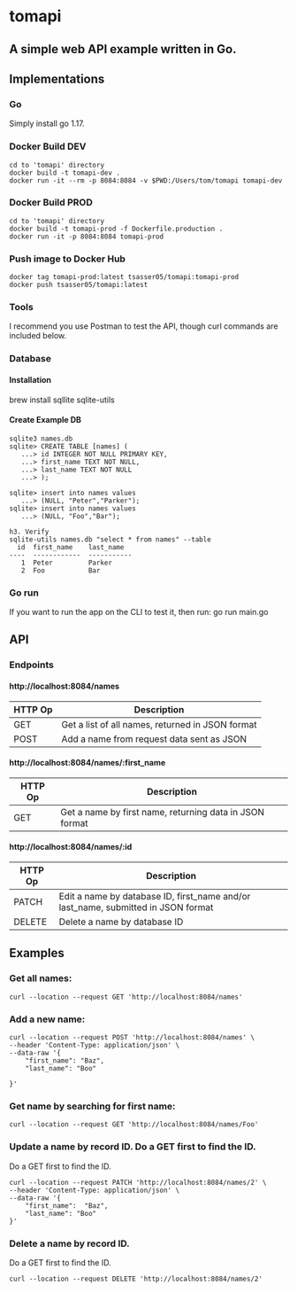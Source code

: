 # tomapi

## A simple web API example written in Go.


## Implementations

### Go
Simply install go 1.17.

### Docker Build DEV

```
cd to 'tomapi' directory
docker build -t tomapi-dev .
docker run -it --rm -p 8084:8084 -v $PWD:/Users/tom/tomapi tomapi-dev
```

### Docker Build PROD
```
cd to 'tomapi' directory
docker build -t tomapi-prod -f Dockerfile.production .
docker run -it -p 8084:8084 tomapi-prod
```
### Push image to Docker Hub
```
docker tag tomapi-prod:latest tsasser05/tomapi:tomapi-prod
docker push tsasser05/tomapi:latest
```
### Tools
I recommend you use Postman to test the API, though curl commands are included below.

### Database

#### Installation
brew install sqllite sqlite-utils

#### Create Example DB
```
sqlite3 names.db
sqlite> CREATE TABLE [names] (
   ...> id INTEGER NOT NULL PRIMARY KEY,
   ...> first_name TEXT NOT NULL,
   ...> last_name TEXT NOT NULL
   ...> );

sqlite> insert into names values
   ...> (NULL, "Peter","Parker");
sqlite> insert into names values
   ...> (NULL, "Foo","Bar");

h3. Verify
sqlite-utils names.db "select * from names" --table
  id  first_name    last_name
----  ------------  -----------
   1  Peter         Parker
   2  Foo           Bar
```

### Go run
If you want to run the app on the CLI to test it, then run:
go run main.go

## API

### Endpoints

#### http://localhost:8084/names

| HTTP Op | Description |
| --- | --- |
| GET | Get a list of all names, returned in JSON format |
| POST | Add a name from request data sent as JSON |

#### http://localhost:8084/names/:first_name

| HTTP Op | Description |
| --- | --- |
| GET | Get a name by first name, returning data in JSON format |

#### http://localhost:8084/names/:id

| HTTP Op | Description |
| --- | --- |
| PATCH | Edit a name by database ID, first_name and/or last_name, submitted in JSON format |
| DELETE | Delete a name by database ID |

## Examples

### Get all names:
```
curl --location --request GET 'http://localhost:8084/names'
```

### Add a new name:
```
curl --location --request POST 'http://localhost:8084/names' \
--header 'Content-Type: application/json' \
--data-raw '{
    "first_name": "Baz",
    "last_name": "Boo"

}'
```

### Get name by searching for first name:
```
curl --location --request GET 'http://localhost:8084/names/Foo'
```

### Update a name by record ID.  Do a GET first to find the ID.
Do a GET first to find the ID.
```
curl --location --request PATCH 'http://localhost:8084/names/2' \
--header 'Content-Type: application/json' \
--data-raw '{
    "first_name":  "Baz",
    "last_name": "Boo"
}'
```

### Delete a name by record ID.
Do a GET first to find the ID.
```
curl --location --request DELETE 'http://localhost:8084/names/2'
```
